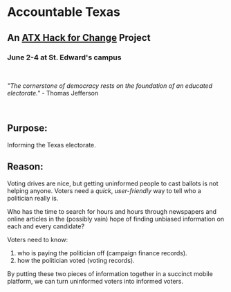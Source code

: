 # Accountable Texas

## An [ATX Hack for Change](http://atxhackforchange.org/) Project
### June 2-4 at St. Edward's campus
<br />

 _"The cornerstone of democracy rests on the foundation of an educated electorate."_ - Thomas Jefferson

<br />

## Purpose: 
Informing the Texas electorate. 

## Reason:
Voting drives are nice, but getting uninformed people to cast ballots is not helping anyone. Voters need a _quick_, _user-friendly_ way to tell who a politician really is.

Who has the time to search for hours and hours through newspapers and online articles in the (possibly vain) hope of finding unbiased information on each and every candidate?

Voters need to know:
1. who is paying the politician off (campaign finance records).
1. how the politician voted (voting records).

By putting these two pieces of information together in a succinct mobile platform, we can turn uninformed voters into informed voters. 
